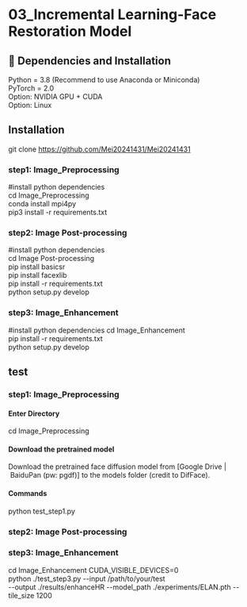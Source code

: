 # 03_Incremental Learning-Face Restoration Model   
## 🔧 Dependencies and Installation
Python = 3.8 (Recommend to use Anaconda or Miniconda)  
PyTorch = 2.0  
Option: NVIDIA GPU + CUDA  
Option: Linux  
## Installation
git clone https://github.com/Mei20241431/Mei20241431

### step1: Image_Preprocessing 
#install python dependencies  
cd Image_Preprocessing  
conda install mpi4py  
pip3 install -r requirements.txt 

### step2: Image Post-processing
#install python dependencies  
cd Image Post-processing  
pip install basicsr  
pip install facexlib  
pip install -r requirements.txt  
python setup.py develop  

### step3: Image_Enhancement
#install python dependencies
cd Image_Enhancement   
pip install -r requirements.txt   
python setup.py develop

## test

### step1: Image_Preprocessing
#### Enter Directory
cd Image_Preprocessing 
#### Download the pretrained model
Download the pretrained face diffusion model from [Google Drive | BaiduPan (pw: pgdf)] to the models folder (credit to DifFace). 
#### Commands
python test_step1.py 

### step2: Image Post-processing




### step3: Image_Enhancement  
cd Image_Enhancement 
CUDA_VISIBLE_DEVICES=0 \
python ./test_step3.py --input /path/to/your/test \
--output ./results/enhanceHR --model_path ./experiments/ELAN.pth --tile_size 1200




<!--
**Mei20241431/Mei20241431** is a ✨ _special_ ✨ repository because its `README.md` (this file) appears on your GitHub profile.

Here are some ideas to get you started:

- 🔭 I’m currently working on ...
- 🌱 I’m currently learning ...
- 👯 I’m looking to collaborate on ...
- 🤔 I’m looking for help with ...
- 💬 Ask me about ...
- 📫 How to reach me: ...
- 😄 Pronouns: ...
- ⚡ Fun fact: ...
-->
